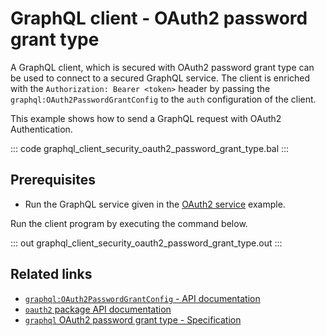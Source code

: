 # GraphQL client - OAuth2 password grant type

A GraphQL client, which is secured with OAuth2 password grant type can be used to connect to a secured GraphQL service. The client is enriched with the `Authorization: Bearer <token>` header by passing the `graphql:OAuth2PasswordGrantConfig` to the `auth` configuration of the client.

This example shows how to send a GraphQL request with OAuth2 Authentication.

::: code graphql_client_security_oauth2_password_grant_type.bal :::

## Prerequisites
- Run the GraphQL service given in the [OAuth2 service](/learn/by-example/graphql-service-oauth2/) example.

Run the client program by executing the command below.

::: out graphql_client_security_oauth2_password_grant_type.out :::

## Related links
- [`graphql:OAuth2PasswordGrantConfig` - API documentation](https://lib.ballerina.io/ballerina/graphql/latest/records/OAuth2PasswordGrantConfig)
- [`oauth2` package API documentation](https://lib.ballerina.io/ballerina/oauth2/latest/)
- [`graphql` OAuth2 password grant type - Specification](/spec/graphql/#11242-password-grant-type)
